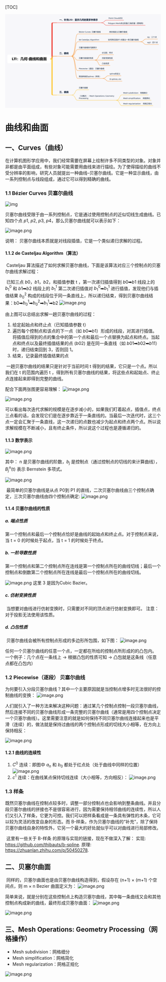 [TOC]

![07曲线和曲面](./image/07曲线和曲面.png)







# 曲线和曲面



## 一、Curves（曲线）

​		在计算机图形学应用中，我们经常需要在屏幕上绘制许多不同类型的对象。对象并非都是由平面组成，有些对象可能需要用曲线来进行描绘。为了使得描绘的曲线不受分辨率的影响，研究人员就提出一种曲线–贝塞尔曲线。它是一种显示曲线，由一系列控制点与线段组成，通过它可以得到精确的曲线。

### 1.1 Bézier Curves 贝塞尔曲线

![img](https://img-blog.csdnimg.cn/20200703220105507.gif)

​		贝塞尔曲线受限于由一系列控制点，它是通过使用控制点的近似切线生成曲线。已知四个点 *p*1, *p*2, *p*3, *p*4，那么贝塞尔曲线就可以表示如下：

![image.png](https://bbs-img.huaweicloud.com/blogs/img/20220509/1652080393893627927.png)

说明：
		贝塞尔曲线本质就是对线段插值，它是一个类似递归求解的过程。

#### 1.1.2 de Casteljau Algorithm（算法）

​		Casteljau 算法描述了如何求解贝塞尔曲线，下面是该算法对应三个控制点的贝塞尔曲线求解过程：

​		已知三点 *b*0，*b*1，*b*2，和插值参数 t ，第一次递归插值得到 *b*0➡*b*1 线段上的 $b^0_1$ 和 *b*1➡*b*2 线段上的 $b^1_1$ 第二次递归插值对 $b^0_1$➡$b^1_1$ 进行插值，发现他们与插值结果 $b^2_0$ 构成的线段位于同一条直线上，所以递归结束，得到贝塞尔曲线结果：b0➡$b^1_0$➡$b^2_0$➡$b^1_1$➡b2
![image.png](https://bbs-img.huaweicloud.com/blogs/img/20220509/1652080464894287733.png)

由上图可以总结出求解一趟贝塞尔曲线的过程：

1. 给定起始点和终止点（已知插值参数 t）
2. 遍历每个控制点和该点的下一点（如 *b*0➡*b*1）形成的线段，对其进行插值。将插值后得到的点的集合中的第一个点和最后一个点替换为起点和终点。当起点和终点以及最终插值结果的点 (*b*02) 是在同一条直线（如 *b*01➡*b*02➡*b*11）时，递归结束回到 3，否则回 1。
3. 结束，记录最终插值结果的点

​        一趟贝塞尔曲线的结果只是针对于当前时间  t  得到的结果，它只是一个点。所以我们在 t 的范围内遍历 t ，得到所有贝塞尔曲线的结果，将这些点和起始点、终止点连接起来即得到完整的曲线。

配合下面两张图更容易理解：
![image.png](https://bbs-img.huaweicloud.com/blogs/img/20220509/1652080510760571697.png)

![image.png](https://bbs-img.huaweicloud.com/blogs/img/20220509/1652083848597579298.png)

​		可以看出每次迭代求解的规模是在逐步减小的，如果我们盯着起点，插值点，终点三点看的话，会发现它们是在逐步靠近于一条直线的。当最后一次迭代时，这三个点一定会汇聚于一条直线，这一次递归的点数也减少为起点和终点两个点。所以说求解规模在不断减小，且有终止条件，所以说这个过程也是遵循递归的。

#### 1.1.3 数学表示

![image.png](https://bbs-img.huaweicloud.com/blogs/img/20220509/1652083960527577174.png)

其中：
		n 是贝塞尔曲线的阶数，$b_j$ 是控制点（通过控制点的切线的来计算曲线），$B_j^n$(t) 表示 Bernstein 多项式。

![image.png](https://bbs-img.huaweicloud.com/blogs/img/20220509/1652086455662823576.png)

​		最简单的贝塞尔曲线是从点 P0到 P1 的直线，二次贝塞尔曲线由三个控制点确定，三次贝塞尔曲线由四个控制点确定:
![image.png](https://bbs-img.huaweicloud.com/blogs/img/20220509/1652084179912827897.png)

#### 1.1.4 贝塞尔曲线的性质

##### a. 端点性质

​		第一个控制点和最后一个控制点恰好是曲线的起始点和终止点。对于控制点来说，当 t = 0 的时候处于起点，当 t = 1 的时候处于终点。

##### b. 一阶导数性质

​		第一个控制点和第二个控制点所在连线是第一个控制点所在的曲线切线；最后一个控制点和倒数第二个控制点所在连线是最后一个控制点所在的曲线切线。

![image.png](https://bbs-img.huaweicloud.com/blogs/img/20220509/1652086621091198106.png)
		这里 3 是因为Cubic Bazier。

##### c. 仿射变换性质

​		当想要对曲线进行仿射变换时，只需要对不同的顶点进行仿射变换即可。
注意：对于投影无法使用该性质。

##### d. 凸包性质

​		贝塞尔曲线会被所有控制点形成的多边形所包围，如下图：
![image.png](https://bbs-img.huaweicloud.com/blogs/img/20220509/1652086829135807845.png)

​		任何一个贝塞尔曲线的任意一个点，一定都在所给的控制点所形成的的凸包内。
​		一个例子：几个点在一条线上 → 根据凸包的性质可知 → 凸包就是这条线（任意点都在凸包内）

### 1.2 Piecewise（逐段） 贝塞尔曲线

为何要引入分段贝塞尔曲线？其中一个主要原因就是当控制点增多时无法很好的控制曲线的变换：
![image.png](https://bbs-img.huaweicloud.com/blogs/img/20220509/1652084531952527701.png)

​		人们就引入了一种方法来解决这种问题：通过某几个控制点控制一段贝塞尔曲线，然后连接不同的贝塞尔曲线形成一条完整的贝塞尔曲线（通常是用四个控制点决定一个贝塞尔曲线）。这里需要注意的就是如何保持不同贝塞尔曲线连接起来也是平滑（连续）的，做法就是保持过曲线的两个控制点形成的切线大小相等，在方向上保持相反：

![image.png](https://bbs-img.huaweicloud.com/blogs/img/20220509/1652084580982727346.png)

#### 1.2.1 曲线的连续性

1. $C^0$ 连续：即图中 $a_n$ 和 $b_0$ 都处于红点处（处于曲线中同样的位置）
   ![image.png](https://bbs-img.huaweicloud.com/blogs/img/20220509/1652084684982798713.png)
2. $c^1$ 连续：在曲线某点保持切线连续（大小相等，方向相反）：
   ![image.png](https://bbs-img.huaweicloud.com/blogs/img/20220509/1652084728123865607.png)

### 1.3 样条

​		既然贝塞尔曲线在控制点较多时，调整一部分控制点也会影响到整条曲线。并且分段贝塞尔曲线的拼接也不是很容易进行，因为需要保持相邻曲线的连续性，所以人们又引入了样条，它更为可控。我们可以把样条看成是一条具有弹性的木条，它可以较为灵活的改变自身的形态。而 B-样条，作为贝塞尔曲线的“补充”，除了保持贝塞尔曲线自身的特性外，它另一个最大的好处就似乎可以对曲线进行局部修改。

​		这里有一些关于 B-样条 的原理与实现的链接，现在不做深入了解：
实现: https://github.com/thibauts/b-spline.
原理: https://zhuanlan.zhihu.com/p/50450278.



##  二、贝塞尔曲面

​		同样的，贝塞尔曲面也是由贝塞尔曲线构造得到，假设存在 (n+1) × (m+1) 个空间点，则 m × n Bezier 曲面定义为：
![image.png](https://bbs-img.huaweicloud.com/blogs/img/20220509/1652087469026213777.png)

​		简单来说，就是分别在这些控制点上构造贝塞尔曲线，其中每一条曲线又会和其他控制点构成新的曲线，最终形成贝塞尔曲面：
![image.png](https://bbs-img.huaweicloud.com/blogs/img/20220509/1652087756445875459.png)

![image.png](https://bbs-img.huaweicloud.com/blogs/img/20220509/1652087783036214463.png)

## 三、Mesh Operations: Geometry Processing（网格操作）

- Mesh subdivision：网格细分
- Mesh simplification：网格简化
- Mesh regularization：网格正规化

![image.png](https://bbs-img.huaweicloud.com/blogs/img/20220509/1652088013942989838.png)